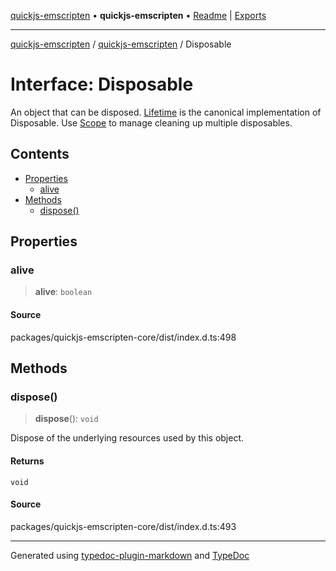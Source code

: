 [quickjs-emscripten](../../packages.md) • **quickjs-emscripten** • [Readme](../README.md) \| [Exports](../exports.md)

***

[quickjs-emscripten](../../packages.md) / [quickjs-emscripten](../exports.md) / Disposable

# Interface: Disposable

An object that can be disposed.
[Lifetime](../classes/Lifetime.md) is the canonical implementation of Disposable.
Use [Scope](../classes/Scope.md) to manage cleaning up multiple disposables.

## Contents

- [Properties](Disposable.md#properties)
  - [alive](Disposable.md#alive)
- [Methods](Disposable.md#methods)
  - [dispose()](Disposable.md#dispose)

## Properties

### alive

> **alive**: `boolean`

#### Source

packages/quickjs-emscripten-core/dist/index.d.ts:498

## Methods

### dispose()

> **dispose**(): `void`

Dispose of the underlying resources used by this object.

#### Returns

`void`

#### Source

packages/quickjs-emscripten-core/dist/index.d.ts:493

***

Generated using [typedoc-plugin-markdown](https://www.npmjs.com/package/typedoc-plugin-markdown) and [TypeDoc](https://typedoc.org/)
